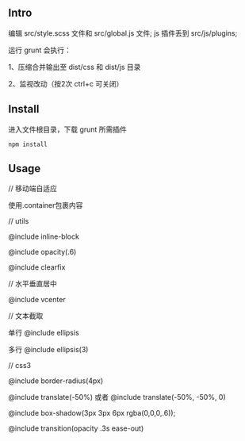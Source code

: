## Intro

编辑 src/style.scss 文件和 src/global.js 文件; js 插件丢到 src/js/plugins;

运行 grunt 会执行：

1、压缩合并输出至 dist/css 和 dist/js 目录

2、监视改动（按2次 ctrl+c 可关闭）

## Install

进入文件根目录，下载 grunt 所需插件

	npm install

## Usage

// 移动端自适应

使用.container包裹内容

// utils

@include inline-block

@include opacity(.6)

@include clearfix

// 水平垂直居中

@include vcenter

// 文本截取

单行 @include ellipsis

多行 @include ellipsis(3)

// css3

@include border-radius(4px)

@include translate(-50%) 或者 @include translate(-50%, -50%, 0)

@include box-shadow(3px 3px 6px rgba(0,0,0,.6));

@include transition(opacity .3s ease-out)
